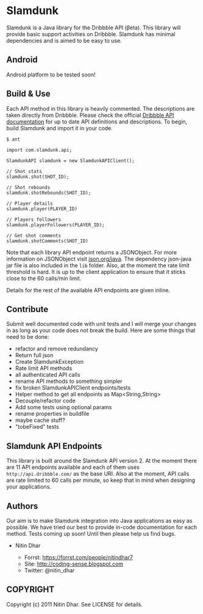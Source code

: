 Slamdunk
========
Slamdunk is a Java library for the Dribbble API (βeta). This library will provide basic support activities on Dribbble. Slamdunk has minimal dependencies and is aimed to be easy to use.

Android
-------
Android platform to be tested soon!

Build & Use
-----------
Each API method in this library is heavily commented. The descriptions are taken directly from Dribbble. Please check the official [Dribbble API documentation](http://dribbble.com/api) for up to date API definitions and descriptions.
To begin, build Slamdunk and import it in your code.

    $ ant

    import com.slamdunk.api;

    SlamdunkAPI slamdunk = new SlamdunkAPIClient();

    // Shot stats
    slamdunk.shot(SHOT_ID);
    
    // Shot rebounds
    slamdunk.shotRebounds(SHOT_ID);
    
    // Player details
    slamdunk.player(PLAYER_ID)

    // Players followers
    slamdunk.playerFollowers(PLAYER_ID);
    
    // Get shot comments
    slamdunk.shotComments(SHOT_ID)

Note that each library API endpoint returns a JSONObject. For more information on JSONObject visit [json.org/java](http://json.org/java/). The dependency json-java jar file is also included in the `lib` folder.
Also, at the moment the rate limit threshold is hard. It is up to the client application to ensure that it sticks close to the 60 calls/min limit.

Details for the rest of the available API endpoints are given inline.

Contribute
------------
Submit well documented code with unit tests and I will merge your changes in
as long as your code does not break the build. Here are some things that need
to be done:

- refactor and remove redundancy
- Return full json
- Create SlamdunkException
- Rate limit API methods
- all authenticated API calls 
- rename API methods to something simpler
- fix broken SlamdunkAPIClient endpoints/tests
- Helper method to get all endpoints as Map<String,String>
- Decouple/refactor code
- Add some tests using optional params
- rename properties in buildfile
- maybe cache stuff?
- "tobeFixed" tests

Slamdunk API Endpoints
----------------------
This library is built around the Slamdunk API version 2. At the moment there are 11 API endpoints available and each of them uses `http://api.dribbble.com/` as the base URI. Also at the moment, API calls are rate limited to 60
calls per minute, so keep that in mind when designing your applications.

Authors
-------

Our aim is to make Slamdunk integration into Java applications as easy as possible. We have tried our best to provide in-code documentation for each method.
Tests coming up soon! Until then please help us find bugs.

- Nitin Dhar

  - Forrst: https://forrst.com/people/nitindhar7
  - Site: http://coding-sense.blogspot.com
  - Twitter: @nitin_dhar

COPYRIGHT
---------
Copyright (c) 2011 Nitin Dhar. See LICENSE for details.